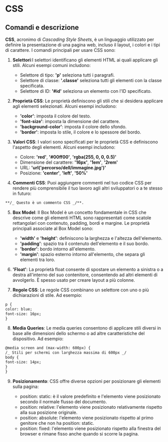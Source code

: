# CSS

## Comandi e descrizione

**CSS**, acronimo di _Cascading Style Sheets_, è un linguaggio utilizzato per definire la presentazione di una pagina web, incluso il layout, i colori e i tipi di carattere.
I comandi principali per usare CSS sono:

1. **Selettori**:I selettori identificano gli elementi HTML ai quali applicare gli stili. Alcuni esempi comuni includono:

   - Selettore di tipo: **'p'** seleziona tutti i paragrafi.
   - Selettore di classe: **'.classe'** seleziona tutti gli elementi con la classe specificata.
   - Selettore di ID: **'#id'** seleziona un elemento con l'ID
     specificato.

2. **Proprietà CSS**: Le proprietà definiscono gli stili che si desidera applicare agli elementi selezionati. Alcuni esempi includono:

   - **'color'**: imposta il colore del testo.
   - **'font-size'**: imposta la dimensione del carattere.
   - **'background-color'**: imposta il colore dello sfondo.
   - **'border'**: imposta lo stile, il colore e lo spessore del bordo.

3. **Valori CSS**: I valori sono specificati per le proprietà CSS e definiscono l'aspetto degli elementi. Alcuni esempi includono:

   - Colore: **'red'**, **'#00ff00'**, **'rgba(255, 0, 0, 0.5)'**
   - Dimensione del carattere: **'16px'**, **'1em'**, **'2rem'**
   - URL: **'url('percorso/dell/immagine.jpg')'**
   - Posizione: **'center'**, **'left'**, **'50%'**

4. **Commenti CSS**: Puoi aggiungere commenti nel tuo codice CSS per rendere più comprensibile il tuo lavoro agli altri sviluppatori o a te stesso in futuro:

```markdown
**/_ Questo è un commento CSS _/**.
```

5. **Box Model**: Il Box Model è un concetto fondamentale in CSS che descrive come gli elementi HTML sono rappresentati come scatole rettangolari con contenuto, padding, bordi e margine. Le proprietà principali associate al Box Model sono:

   - **'width'** e **'height'**: definiscono la larghezza e l'altezza dell'elemento.
   - **'padding'**: spazio tra il contenuto dell'elemento e il suo bordo.
   - **'border'**: bordo intorno all'elemento.
   - **'margin'**: spazio esterno intorno all'elemento, che separa gli elementi tra loro.

6. **'Float'**: La proprietà float consente di spostare un elemento a sinistra o a destra all'interno del suo contenitore, consentendo ad altri elementi di avvolgerlo. È spesso usato per creare layout a più colonne.

7. **Regole CSS**: Le regole CSS combinano un selettore con uno o più dichiarazioni di stile. Ad esempio:

```markdown
p {
color: blue;
font-size: 16px;
}
```

8. **Media Queries**: Le media queries consentono di applicare stili diversi in base alle dimensioni dello schermo o ad altre caratteristiche del dispositivo. Ad esempio:

```markdown
@media screen and (max-width: 600px) {
/_ Stili per schermi con larghezza massima di 600px _/
body {
font-size: 14px;
}
}
```

9. **Posizionamento**: CSS offre diverse opzioni per posizionare gli elementi sulla pagina:

   - position: static: è il valore predefinito e l'elemento viene posizionato secondo il normale flusso del documento.
   - position: relative: l'elemento viene posizionato relativamente rispetto alla sua posizione originale.
   - position: absolute: l'elemento viene posizionato rispetto al primo genitore che non ha position: static.
   - position: fixed: l'elemento viene posizionato rispetto alla finestra del browser e rimane fisso anche quando si scorre la pagina.
